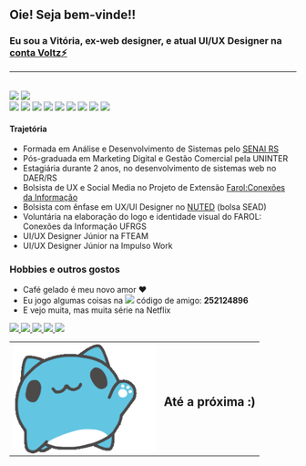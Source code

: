 ## Oie! Seja bem-vinde!!
### Eu sou a Vitória, ex-web designer, e atual UI/UX Designer na <a href="https://contavoltz.com.br">conta Voltz⚡ </a><hr>
</br>

<div>
<img height="180em" src="https://github-readme-stats.vercel.app/api?username=vitoriazoche&show_icons=true&theme=cobalt">
<img height="180em" src="https://github-readme-stats.vercel.app/api/top-langs/?username=vitoriazoche&layout=compact&theme=cobalt">
</div>


<div style="inline_block">
<img src="https://img.shields.io/badge/Pluralsight-F15B2A?style=for-the-badge&logo=Pluralsight&logoColor=white">
<img src="https://img.shields.io/badge/Duolingo-58CC02?style=for-the-badge&logo=Duolingo&logoColor=white">
<img src="https://img.shields.io/badge/Adobe%20Photoshop-31A8FF?style=for-the-badge&logo=Adobe%20Photoshop&logoColor=black">
<img src="https://img.shields.io/badge/InVision-FF3366?style=for-the-badge&logo=InVision&logoColor=white">
<img src="	https://img.shields.io/badge/Adobe%20XD-470137?style=for-the-badge&logo=Adobe%20XD&logoColor=#FF61F6">
<img src="https://img.shields.io/badge/Udemy-EC5252?style=for-the-badge&logo=Udemy&logoColor=white">
<img src="https://img.shields.io/badge/Figma-F24E1E?style=for-the-badge&logo=figma&logoColor=white">
<img src="https://img.shields.io/badge/Adobe%20Illustrator-FF9A00?style=for-the-badge&logo=adobe%20illustrator&logoColor=white">
<img src="https://img.shields.io/badge/Visual_Studio_Code-0078D4?style=for-the-badge&logo=visual%20studio%20code&logoColor=white">
</div>

<!--[![Readme Card](https://github-readme-stats.vercel.app/api/pin/?username=vitoriazoche&repo=cute-pineapple)](https://github.com/vitoriazoche/cute-pineapple)-->



#### Trajetória
* Formada em Análise e Desenvolvimento de Sistemas pelo <a href="https://www.senairs.org.br/faculdade-senai"> SENAI RS</a>
* Pós-graduada em Marketing Digital e Gestão Comercial pela UNINTER
* Estagiária durante 2 anos, no desenvolvimento de sistemas web no DAER/RS
* Bolsista de UX e Social Media no Projeto de Extensão <a href="ufrgs.br/farol">Farol:Conexões da Informação</a> 
* Bolsista com ênfase em  UX/UI Designer no <a href="http://www.nuted.ufrgs.br/">NUTED</a> (bolsa SEAD)
* Voluntária na elaboração do logo e identidade visual do FAROL: Conexões da Informação UFRGS
* UI/UX Designer Júnior na FTEAM
* UI/UX Designer Júnior na Impulso Work

### Hobbies e outros gostos
* Café gelado é meu novo amor ♥
* Eu jogo algumas coisas na <span><img src="https://img.shields.io/badge/Steam-000000?style=for-the-badge&logo=steam&logoColor=white"></span> código de amigo: **252124896**
* E vejo muita, mas muita série na Netflix

<div style="display:inline_block">
   <a href="https://twitter.com/vitoriazoche" target="_blank">
      <img src="https://img.shields.io/badge/Twitter-1DA1F2?style=for-the-badge&logo=twitter&logoColor=white">
   </a>
   <a href="https://medium.com/@vitoriazoche" target="_blank">
      <img src="https://img.shields.io/badge/Medium-12100E?style=for-the-badge&logo=medium&logoColor=white">
   </a>
   <a href="https://linkedin.com/in/vitoriazoche" target="_blank">
      <img src="https://img.shields.io/badge/LinkedIn-0077B5?style=for-the-badge&logo=linkedin&logoColor=white">
   </a>
     <a href="https://twitch.tv/vitoriazoche" target="_blank">
      <img src="https://img.shields.io/badge/Twitch-9146FF?style=for-the-badge&logo=twitch&logoColor=white">
   </a>
   <a href="https://www.behance.net/vitoriazoche" target="_blank">
      <img src="https://img.shields.io/badge/-Behance-blue?style=for-the-badge&logo=behance&logoColor=white">
   </a>
   
</div>



<table style="border:none;">
   <tr>
   <td> <img width="250px" align="right" src="hyeee.gif" />  </td>
   <td> <h2> Até a próxima :)</h2></td>
    </tr>
</table>
